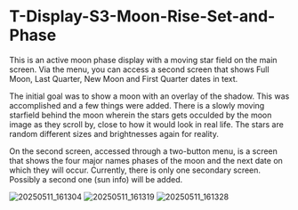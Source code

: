 # T-Display-S3-Moon-Rise-Set-and-Phase
This is an active moon phase display with a moving star field on the main screen.  Via the menu, you can access a second screen that shows Full Moon, Last Quarter, New Moon and First Quarter dates in text.

The initial goal was to show a moon with an overlay of the shadow.  This was accomplished and a few things were added.  There is a slowly moving starfield behind the moon wherein the stars gets occulded by the moon image as they scroll by, close to how it would look in real life.  The stars are random different sizes and brightnesses again for reality.

On the second screen, accessed through a two-button menu, is a screen that shows the four major names phases of the moon and the next date on which they will occur.  Currently, there is only one secondary screen.  Possibly a second one (sun info) will be added.

![20250511_161304](https://github.com/user-attachments/assets/0c9e89d5-dbf1-471b-9076-3ee9ab278a7f)
![20250511_161319](https://github.com/user-attachments/assets/fa6c67d0-bad8-4a47-9897-dd415eefa7fd)
![20250511_161328](https://github.com/user-attachments/assets/d3e49a7c-3789-4ff0-98d7-4f20a8eebcf8)

